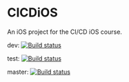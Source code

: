 # CICDiOS
An iOS project for the CI/CD iOS course.

dev: [![Build status](https://build.appcenter.ms/v0.1/apps/53a512e0-3119-4198-ba80-6254e8c5af18/branches/dev/badge)](https://appcenter.ms)

test: [![Build status](https://build.appcenter.ms/v0.1/apps/53a512e0-3119-4198-ba80-6254e8c5af18/branches/test/badge)](https://appcenter.ms)

master: [![Build status](https://build.appcenter.ms/v0.1/apps/53a512e0-3119-4198-ba80-6254e8c5af18/branches/main/badge)](https://appcenter.ms)
